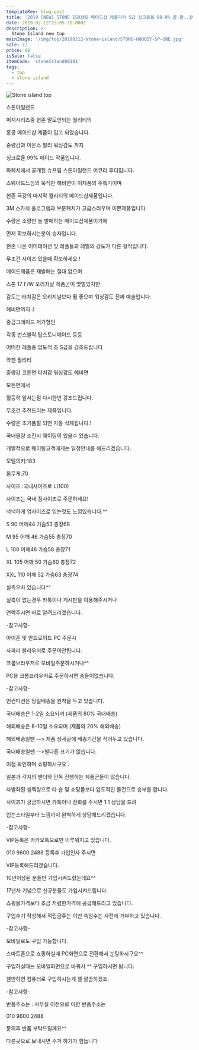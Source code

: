 ```yaml
---
templateKey: blog-post
title: '2019 [NEW] STONE ISXXND 메이드샵 레플리카 S급 싱크로율 99.9% 끝.판..왕. 기습판매!!!!!!!!!![Factory Version]'
date: 2019-02-12T15:05:10.000Z
description: >-
  Stone Island new top
mainImage: '/img/top/20190212-stone-island/STONE-HOOODY-SP-ONE.jpg'
sale: 72
price: 80
isSale: false
itemCode: 'stoneIsland00101'
tags:
  - top
  - stone-island
---
```


![Stone island top](/img/top/20190212-stone-island/STONE-HOOODY-SP-ONE.jpg)

스톤아일랜드





퍼지시리즈중 현존 말도안되는 퀄리티의



홍콩 메이드샵 제품이 입고 되었습니다.



중량감과 이온스 빌리 워싱감도 까지



싱크로율 99% 메이드 작품입니다.



파페치에서 공개된 슈프림 스톤아일랜드 머큐리 후디입니다.



스웨이드느낌의 묵직한 해비면이 이제품의 주특기이며



현존 극강의 마지막 퀄리티의 메이드샵제품입니다.



3M 스카치 홀로그램과 부분패치가 고급스러우며 이쁜제품입니다.





수량은 소량만 늘 발매하는 메이드샵제품이기에



먼저 확보하시는분이 승자입니다.



현존 나온 이미테이션 및 레플들과 레벨의 강도가 다른 걸작입니다.





무조건 사이즈 있을때 확보하세요.!





메이드제품은 재발매는 절대 없으며







스톤 17 F/W  오리지날 제품군이 몇벌있지만



감도는 터치감은 오리지날보다 훨 좋으며 워싱감도 진짜 예술입니다.



헤비면까지 .!



중급그레이드 저가형인



각종 번스블락 탑스토니메이드 등등



 어떠한 레플중 압도적 초 S급을 강조드립니다





와펜 퀄리티



중량감 코튼면 터치감 워싱감도 헤비면



모든면에서



월등히 앞서는점 다시한번 강조드립니다.



무조건 추천드리는 제품입니다.



수량은 조기품절 되면 자동 삭제됩니다.!

















국내물량 소진시 웨이팅이 있을수 있습니다.



개별적으로 웨이팅고객에게는 일정안내를 해드리겠습니다.















모델의키:183



몸무게:70



사이즈 :국내사이즈로 L(100)



사이즈는 국내 정사이즈로 주문하세요!



넉넉하게 업사이즈로 입는것도 느낌있습니다.^^



















S 90 어깨44 가슴53 총장68

M 95 어깨 46 가슴55 총장70

 L 100 어깨48 가슴58 총장71

XL 105 어깨 50 가슴60 총장72

XXL 110 어깨 52 가슴63 총장74













실측오차 있습니다^^




실측이 없는경우 카톡이나 게시판을 이용해주시거나



연락주시면 바로 알려드리겠습니다.




-참고사항-



아이폰 및 안드로이드 PC 주문시



사파리 블라우저로 주문이안됩니다.



크롬브라우저로 모바일주문하시거나^^



PC용 크롬브라우저로 주문하시면 충돌이없습니다.








-참고사항-



언컨디션은 당일배송을 원칙을 두고 있습니다.



국내배송은 1-2일 소요되며 (제품의 80% 국내배송)



해외배송은 8-10일 소요되며 (제품의 20% 해외배송)



해외배송일땐 --> 제품 상세글에 배송기간을 적어두고 있습니다.



국내배송일땐 -->별다른 표기가 없습니다.



이점 확인하며 쇼핑하시구요 .



일본과 각지의 밴더와 단독 진행하는 제품군들이 많습니다.



차별화된 셀렉팅으로 타 숍 및 쇼핑몰보다 압도적인 물건으로 승부를 합니다.



사이즈가 궁금하시면 카톡이나 전화를 주시면 1:1 상담을 드려



입는스타일부터 느낌까지 완벽하게 상담해드리겠습니다.















-참고사항-





VIP등록은 카카오톡으로만 이루워지고 있습니다.



010 9600 2488 등록후 가입인사 주시면



VIP등록해드리겠습니다.



10년이상된 분들만 가입시켜드렸는데요^^



17년차 기념으로 신규분들도 가입시켜드립니다.



쇼핑몰가격보다 조금 저렴한가격에 공급해드리고 있습니다.



구입후기 작성해서 적립금주는 이딴 속임수는 사전에 거부하고 있습니다.









-참고사항-



모바일로도 구입 가능합니다.



스마트폰으로 쇼핑하실때  PC화면으로 전환해서 눈팅하시구요^^



구입하실때는 모바일화면으로 바꿔서 ^^ 구입하시면 됩니다.



웬만하면 컴퓨터로 구입하시는게 젤 깔끔하겠죠.









-참고사항-





반품주소는 : 사무실 이전으로 이한 반품주소는



010 9600 2488



문의후 반품 부탁드릴께요^^



다른곳으로 보내시면 수거 하기가 힘듭니다
